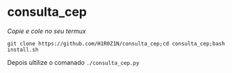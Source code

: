 # consulta_cep
*Copie e cole no seu termux*
```
git clone https://github.com/H1R0Z1N/consulta_cep;cd consulta_cep;bash install.sh
```
Depois ultilize o comanado `./consulta_cep.py`
